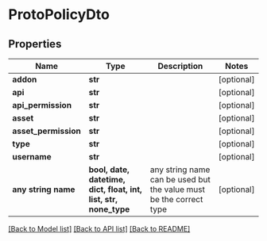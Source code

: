 # ProtoPolicyDto


## Properties
Name | Type | Description | Notes
------------ | ------------- | ------------- | -------------
**addon** | **str** |  | [optional] 
**api** | **str** |  | [optional] 
**api_permission** | **str** |  | [optional] 
**asset** | **str** |  | [optional] 
**asset_permission** | **str** |  | [optional] 
**type** | **str** |  | [optional] 
**username** | **str** |  | [optional] 
**any string name** | **bool, date, datetime, dict, float, int, list, str, none_type** | any string name can be used but the value must be the correct type | [optional]

[[Back to Model list]](../README.md#documentation-for-models) [[Back to API list]](../README.md#documentation-for-api-endpoints) [[Back to README]](../README.md)


